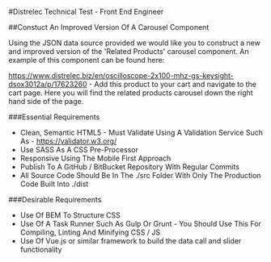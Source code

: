 #Distrelec Technical Test - Front End Engineer

##Constuct An Improved Version Of A Carousel Component 

Using the JSON data source provided we would like you to construct a new and improved version of the 'Related Products' carousel component. An example of this component can be found here:
 
https://www.distrelec.biz/en/oscilloscope-2x100-mhz-gs-keysight-dsox3012a/p/17623260 - Add this product to your cart and navigate to the cart page. Here you will find the related products carousel down the right hand side of the page.

###Essential Requirements
* Clean, Semantic HTML5 - Must Validate Using A Validation Service Such As - https://validator.w3.org/
* Use SASS As A CSS Pre-Processor
* Responsive Using The Mobile First Approach
* Publish To A GitHub / BitBucket Repository With Regular Commits
* All Source Code Should Be In The ./src Folder With Only The Production Code Built Into ./dist

###Desirable Requirements
* Use Of BEM To Structure CSS
* Use Of A Task Runner Such As Gulp Or Grunt - You Should Use This For Compiling, Linting And Minifying CSS / JS
* Use Of Vue.js or similar framework to build the data call and slider functionality


